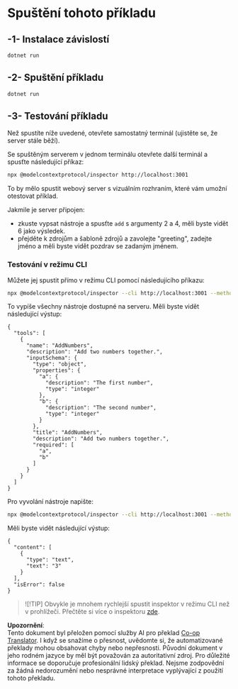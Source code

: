 <!--
CO_OP_TRANSLATOR_METADATA:
{
  "original_hash": "b97c5e77cede68533d7a92d0ce89bc0a",
  "translation_date": "2025-05-17T11:58:31+00:00",
  "source_file": "03-GettingStarted/05-sse-server/solution/dotnet/README.md",
  "language_code": "cs"
}
-->
# Spuštění tohoto příkladu

## -1- Instalace závislostí

```bash
dotnet run
```

## -2- Spuštění příkladu

```bash
dotnet run
```

## -3- Testování příkladu

Než spustíte níže uvedené, otevřete samostatný terminál (ujistěte se, že server stále běží).

Se spuštěným serverem v jednom terminálu otevřete další terminál a spusťte následující příkaz:

```bash
npx @modelcontextprotocol/inspector http://localhost:3001
```

To by mělo spustit webový server s vizuálním rozhraním, které vám umožní otestovat příklad.

Jakmile je server připojen:

- zkuste vypsat nástroje a spusťte `add` s argumenty 2 a 4, měli byste vidět 6 jako výsledek.
- přejděte k zdrojům a šabloně zdrojů a zavolejte "greeting", zadejte jméno a měli byste vidět pozdrav se zadaným jménem.

### Testování v režimu CLI

Můžete jej spustit přímo v režimu CLI pomocí následujícího příkazu:

```bash 
npx @modelcontextprotocol/inspector --cli http://localhost:3001 --method tools/list
```

To vypíše všechny nástroje dostupné na serveru. Měli byste vidět následující výstup:

```text
{
  "tools": [
    {
      "name": "AddNumbers",
      "description": "Add two numbers together.",
      "inputSchema": {
        "type": "object",
        "properties": {
          "a": {
            "description": "The first number",
            "type": "integer"
          },
          "b": {
            "description": "The second number",
            "type": "integer"
          }
        },
        "title": "AddNumbers",
        "description": "Add two numbers together.",
        "required": [
          "a",
          "b"
        ]
      }
    }
  ]
}
```

Pro vyvolání nástroje napište:

```bash
npx @modelcontextprotocol/inspector --cli http://localhost:3001 --method tools/call --tool-name AddNumbers --tool-arg a=1 --tool-arg b=2
```

Měli byste vidět následující výstup:

```text
{
  "content": [
    {
      "type": "text",
      "text": "3"
    }
  ],
  "isError": false
}
```

> ![!TIP]
> Obvykle je mnohem rychlejší spustit inspektor v režimu CLI než v prohlížeči.
> Přečtěte si více o inspektoru [zde](https://github.com/modelcontextprotocol/inspector).

**Upozornění**:  
Tento dokument byl přeložen pomocí služby AI pro překlad [Co-op Translator](https://github.com/Azure/co-op-translator). I když se snažíme o přesnost, uvědomte si, že automatizované překlady mohou obsahovat chyby nebo nepřesnosti. Původní dokument v jeho rodném jazyce by měl být považován za autoritativní zdroj. Pro důležité informace se doporučuje profesionální lidský překlad. Nejsme zodpovědní za žádná nedorozumění nebo nesprávné interpretace vyplývající z použití tohoto překladu.